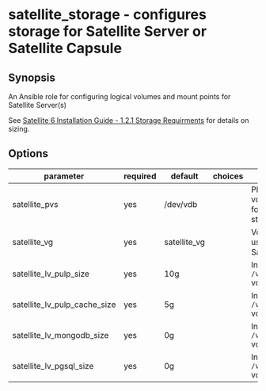 # satellite_storage - configures storage for Satellite Server or Satellite Capsule

## Synopsis
An Ansible role for configuring logical volumes and mount points for Satellite Server(s)

See [Satellite 6 Installation Guide - 1.2.1 Storage Requirments](https://access.redhat.com/documentation/en-us/red_hat_satellite/6.4/html/installing_satellite_server_from_a_connected_network/preparing_your_environment_for_installation#storage_requirements) for details on sizing.

## Options

| parameter                        | required | default       | choices | comments                                              |
|----------------------------------|----------|---------------|---------|-------------------------------------------------------|
| satellite\_pvs                   | yes      | /dev/vdb      |         | Physical volume(s) to use for Satellite storage.      |
| satellite\_vg                    | yes      | satellite\_vg |         | Volume group to use or create for Satellite storage.  |
| satellite\_lv\_pulp\_size        | yes      | 10g           |         | Initial size of the `/var/lib/pulp` volume.           |
| satellite\_lv\_pulp\_cache\_size | yes      | 5g            |         | Initial size of the `/var/cache/pulp` volume.         |
| satellite\_lv\_mongodb\_size     | yes      | 0g            |         | Initial size of the `/var/lib/mongodb` volume.        |
| satellite\_lv\_pgsql\_size       | yes      | 0g            |         | Initial size of the `/var/lib/pgsql` volume.          |
